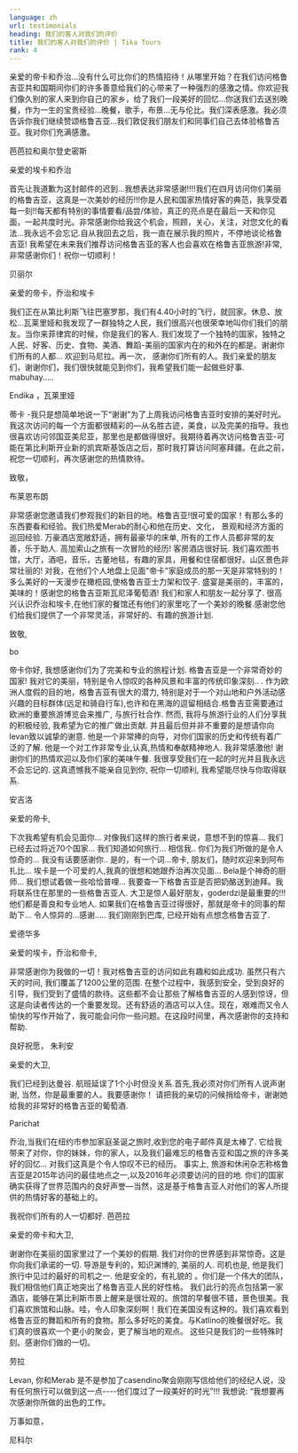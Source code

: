 ```yaml
---
language: zh
url: testimonials
heading: 我们的客人对我们的评价
title: 我们的客人对我们的评价 | Tika Tours
rank: 4
---
```

<div class="row content-row"><!-- 1848 (0)-->

</div>

<div class="row content-row"><!-- 1849 (2)-->
<div class="col-xs-12 col-sm-6 col-md-6"><!-- 2476 -->

亲爱的帝卡和乔治...没有什么可比你们的热情招待！从哪里开始？在我们访问格鲁吉亚共和国期间你们的许多善意给我们的心带来了一种强烈的感激之情。你欢迎我们像久别的家人来到你自己的家乡，给了我们一段美好的回忆...你送我们去送别晚餐，作为一生的宝贵经验...晚餐，歌手，布景...无与伦比。我们深表感激。我必须告诉你我们继续赞颂格鲁吉亚...我们敦促我们朋友们和同事们自己去体验格鲁吉亚。我对你们充满感激。

芭芭拉和奥尔登史密斯

</div>

<div class="col-xs-12 col-sm-6 col-md-6"><!-- 2477 -->

亲爱的埃卡和乔治

首先让我道歉为这封邮件的迟到...我想表达非常感谢!!!!我们在四月访问你们美丽的格鲁吉亚，这真是一次美妙的经历!!!你是人民和国家热情好客的典范，我享受着每一刻!!每天都有特别的事情要看/品尝/体验，真正的亮点是在最后一天和你见面，一起共度时光。非常感谢你给我这个机会，照顾，关心，关注，对您文化的看法…我永远不会忘记.自从我回去之后，我一直在展示我的照片，不停地谈论格鲁吉亚!  我希望在未来我们推荐访问格鲁吉亚的客人也会喜欢在格鲁吉亚旅游!非常,非常感谢你们！祝你一切顺利！

贝丽尔</div>

</div>

<div class="row content-row"><!-- 1850 (3)-->
<div class="col-xs-12 col-sm-6 col-md-6"><!-- 2478 -->



亲爱的帝卡，乔治和埃卡

我们正在从第比利斯飞往巴塞罗那，我们有4.40小时的飞行，就回家。休息、放松...瓦莱里娅和我发现了一群独特之人民，我们很高兴也很荣幸地叫你们我们的朋友。当你来菲律宾的时候，你是我们的客人. 我们发现了一个独特的国家，独特之人民、好客、历史、食物、美酒、舞蹈-美丽的国家内在的和外在的都是。谢谢你们所有的人都... 欢迎到马尼拉。再一次， 感谢你们所有的人。我们亲爱的朋友们，谢谢你们，我们很快就能见到你们，我希望我们能一起做些好事.
mabuhay.....

Endika ，瓦莱里娅
</div>

<div class="col-xs-12 col-sm-6 col-md-6"><!-- 2479 -->

蒂卡 -我只是想简单地说一下“谢谢”为了上周我访问格鲁吉亚时安排的美好时光。我这次访问的每一个方面都很精彩的—从名胜古迹，美食，以及完美的指导。我也很喜欢访问邻国亚美尼亚，那里也是都做得很好。我期待着再次访问格鲁吉亚-可能在第比利斯开业新的凯宾斯基饭店之后，那时我打算访问阿塞拜疆。在此之前，祝您一切顺利，再次感谢您的热情款待。


致敬，

布莱恩布朗

</div>

</div>

<div class="row content-row"><!-- 1851 (4)-->
<div class="col-xs-12 col-sm-6 col-md-6"><!-- 2480 -->

非常感谢您邀请我们参观我们的新目的地。格鲁吉亚!很可爱的国家！有那么多的东西要看和经验。我们热爱Merab的耐心和他在历史、文化， 景观和经济方面的巡回经验. 万豪酒店宽敞舒适，拥有最豪华的床单, 所有的工作人员都非常的友善，乐于助人. 高加索山之旅有一次冒险的经历! 客房酒店很好玩. 我们喜欢图书馆，大厅，酒吧，音乐，古董地毯，有趣的家具，用餐和住宿都很好。山区景色非常壮丽的! 对我，在他们个人地盘上见面"帝卡"家庭成员的那一天是非常特别的！多么美好的一天漫步在橄榄园,使格鲁吉亚士力架和饺子. 盛宴是美丽的，丰富的，美味的！感谢您的格鲁吉亚斯瓦尼泽葡萄酒! 我们和家人和朋友一起分享了. 很高兴认识乔治和埃卡,在他们家的餐馆还有他们的家里吃了一个美妙的晚餐.感谢您他们给我们提供了一个非常灵活，非常好的、有趣的旅游计划. 

致敬,

bo
</div>

<div class="col-xs-12 col-sm-6 col-md-6"><!-- 2481 -->

帝卡你好, 我想感谢你们为了完美和专业的旅程计划. 格鲁吉亚是一个非常奇妙的国家! 我对它的美丽，特别是令人惊叹的各种风景和丰富的传统印象深刻.. . 作为欧洲人度假的目的地，格鲁吉亚有很大的潜力, 特别是对于一个对山地和户外活动感兴趣的目标群体(远足和骑自行车),也许和在黑海的逗留相结合.格鲁吉亚需要通过欧洲的重要旅游博览会来推广, 与旅行社合作. 然而, 我将与旅游行业的人们分享我的积极经验, 我希望为它的推广做出贡献. 并且最后但并非不重要的是想请你向levan致以诚挚的谢意. 他是一个非常捧的向导，对你们国家的历史和传统有着广泛的了解. 他是一个对工作非常专业,认真,热情和奉献精神地人. 我非常感激他! 谢谢你们的热情欢迎以及你们家的美味午餐. 我很享受我们在一起的时光并且我永远不会忘记的. 这真遗憾我不能亲自见到你, 祝你一切顺利, 我希望能尽快与你取得联系.

安吉洛


</div>

</div>

<div class="row content-row"><!-- 1852 (5)-->
<div class="col-xs-12 col-sm-6 col-md-6"><!-- 2482 -->


亲爱的帝卡,

下次我希望有机会见面你... 对像我们这样的旅行者来说，意想不到的惊喜... 我们已经去过将近70个国家... 我们知道如何旅行... 相信我..
 你们为我们所做的是令人惊奇的... 我没有话要感谢你.. 是的，有一个词...帝卡, 朋友们，随时欢迎来到阿布扎比... 埃卡是一个可爱的人,我真的很想和她跟乔治再次见面... Bela是个神奇的厨师... 我们想试着做一些哈恰普哩... 我要查一下格鲁吉亚是否把奶酪送到迪拜。我将联系住在那里的一些格鲁吉亚人. 大卫是惊人最好朋友，goderdzi是最重要的!!!他们都是善良和专业地人. 如果我们在格鲁吉亚过得很好，那就是帝卡的同事的帮助下... 令人惊异的...感谢..... 我们刚刚到巴库, 已经开始有点想念格鲁吉亚了.

爱德华多



</div>

<div class="col-xs-12 col-sm-6 col-md-6"><!-- 2483 -->

亲爱的埃卡，乔治和帝卡, 

非常感谢你为我做的一切！我对格鲁吉亚的访问如此有趣和如此成功. 虽然只有六天的时间, 我们覆盖了1200公里的范围. 在整个过程中，我感到安全，受到良好的引导，我们受到了盛情的款待。这些都不会让那些了解格鲁吉亚的人感到惊讶，但这是向读者传达的一个重要发现。还有舒适的酒店可以入住。现在，艰难而又令人愉快的写作开始了，我可能会问你一些问题。在这段时间里，再次感谢你的支持和帮助.

良好祝愿，
朱利安



</div>

</div>

<div class="row content-row"><!-- 1853 (6)-->
<div class="col-xs-12 col-sm-6 col-md-6"><!-- 2484 -->

亲爱的大卫, 

我们已经到达曼谷. 航班延误了1个小时但没关系.首先,我必须对你们所有人说声谢谢, 当然，你是最重要的人。我要感谢你！ 请把我的亲切的问候捎给帝卡，谢谢她给我的非常好的格鲁吉亚的葡萄酒.


Parichat 




</div>

<div class="col-xs-12 col-sm-6 col-md-6"><!-- 2485 -->

乔治,当我们在纽约市参加家庭圣诞之旅时,收到您的电子邮件真是太棒了. 它给我带来了对你，你的妹妹，你的家人，以及我们最难忘的格鲁吉亚和国之旅的许多美好的回忆... 对我们这真是个令人惊叹不已的经历。
事实上, 旅游和休闲杂志称格鲁吉亚是2015年访问的最佳地点之一,以及2016年必须要访问的目的地. 你们的国家确实获得了世界范围内的良好声誉—当然，这是基于格鲁吉亚人对他们的客人所提供的热情好客的基础上的。

我祝你们所有的人一切都好.
芭芭拉




</div>

</div>

<div class="row content-row"><!-- 1854 (7)-->
<div class="col-xs-12 col-sm-6 col-md-6"><!-- 2486 -->

亲爱的帝卡和大卫, 


  谢谢你在美丽的国家里过了一个美妙的假期. 我们对你的世界感到非常惊奇。这是你向我们承诺的一切. 导游是专利的，知识渊博的, 美丽的人. 司机也是, 他是我们旅行中见过的最好的司机之一. 他是安全的，有礼貌的 。你们是一个伟大的团队，我们相信他们真正地突出了格鲁吉亚人民的好性格。
我们此行的亮点包括第一家酒店，能够在第比利斯市景上醒来是很壮观的。旅馆的早餐很不错，景色很美。我们喜欢旅馆和山脉。哇，令人印象深刻啊！我们在美国没有这种的。我们喜欢看到格鲁吉亚的舞蹈和所有的食物。那么多好吃的美食。与Katlino的晚餐很好吃。我们真的很喜欢一个更小的聚会，更了解当地的观点。
这些只是我们的一些特殊时刻。感谢你们做的一切。

劳拉





</div>

<div class="col-xs-12 col-sm-6 col-md-6"><!-- 2487 -->

Levan, 你和Merab  是不是参加了casendino聚会刚刚写信给他们的经纪人说，没有任何旅行可以做到这一点----他们度过了一段美好的时光”!!! 我想说: “我想要再次感谢你所做的出色的工作。

万事如意，

尼科尔



</div>

</div>


